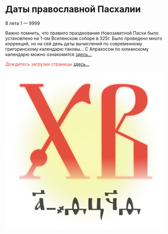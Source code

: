 Даты православной Пасхалии
===

  В лета 1 — 9999
  
  Важно помнить, что правило празднование Новозаветной Пасхи было установлено на 1-ом Вселенском соборе в 325г.
  Было проведено много коррекций, но на сей день даты вычислений по современному григоринскому календарю таковы…
  С Апракосом по юлианскому календарю можно ознакомится [здесь…](https://a374ru.github.io/aprakos.ru/)
  
  
<span style="color:#e34234">Дождитесь загрузки страницы</span> [здесь…](https://a374ru.github.io/orthodox_easter_list/DatesOfOrthodoxEaster)

<a href="https://a374ru.github.io/orthodox_easter_list/DatesOfOrthodoxEaster">![](../assets/img/XB.svg)</a>
